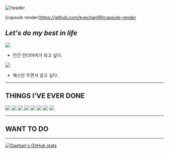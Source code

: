 
![header](https://capsule-render.vercel.app/api?type=waving&color=gradient&customColorList=0,2,2,5,30&height=300&section=header&text=TOMMOROW%20IS%20BETTER&animation=fadeIn&fontSize=70&fontAlign=70)

[capsule render]https://github.com/kyechan99/capsule-render
## _Let's do my best in life_

<img src="https://img.shields.io/badge/UnderArmour-informational?style=plastic&logo=React&logoColor=#61DAFB"/></a>
- 인간 언더아머가 되고 싶다.

<img src="https://img.shields.io/badge/React-informational?style=plastic&logo=React&logoColor=#61DAFB"/></a>
- 체스만 두면서 살고 싶다.

***
## THINGS I'VE EVER DONE
<img src="https://img.shields.io/badge/React-informational?style=plastic&logo=React&logoColor=#61DAFB"/></a>
<img src="https://img.shields.io/badge/React-informational?style=plastic&logo=React&logoColor=#61DAFB"/></a>
<img src="https://img.shields.io/badge/React-informational?style=plastic&logo=React&logoColor=#61DAFB"/></a>
<img src="https://img.shields.io/badge/React-informational?style=plastic&logo=React&logoColor=#61DAFB"/></a>
<img src="https://img.shields.io/badge/React-informational?style=plastic&logo=React&logoColor=#61DAFB"/></a>
<img src="https://img.shields.io/badge/React-informational?style=plastic&logo=React&logoColor=#61DAFB"/></a>
<img src="https://img.shields.io/badge/React-informational?style=plastic&logo=React&logoColor=#61DAFB"/></a>
<img src="https://img.shields.io/badge/React-informational?style=plastic&logo=React&logoColor=#61DAFB"/></a>


***
## WANT TO DO

***
[![Daehan's GitHub stats](https://github-readme-stats.vercel.app/api?username=DaehanChoi)](https://github.com/anuraghazra/github-readme-stats)


